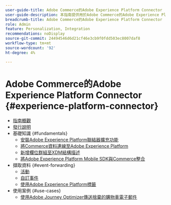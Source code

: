 ```yaml
---
user-guide-title: Adobe Commerce的Adobe Experience Platform Connector
user-guide-description: 本指南提供用於Adobe Commerce的Adobe Experience Platform Connector的詳細使用說明。
breadcrumb-title: Adobe Commerce的Adobe Experience Platform Connector
role: Admin
feature: Personalization, Integration
recommendations: noDisplay
source-git-commit: 24494546d6d21cf46e3cb9f0fdd503ec8007daf8
workflow-type: tm+mt
source-wordcount: '92'
ht-degree: 4%

---
```


# Adobe Commerce的Adobe Experience Platform Connector {#experience-platform-connector}

- [指南概觀](overview.md)
- [發行說明](release-notes.md)
- 基礎知識 {#fundamentals}
   - [安裝Adobe Experience Platform聯結器擴充功能](install.md)
   - [將Commerce資料連線至Adobe Experience Platform](connect-data.md)
   - [新增欄位群組至XDM結構描述](update-xdm.md)
   - [將Adobe Experience Platform Mobile SDK與Commerce整合](mobile-sdk-epc.md)
- 擷取資料 {#event-forwarding}
   - [活動](events.md)
   - [自訂事件](custom-events.md)
   - [使用Adobe Experience Platform標籤](using-tags.md)
- 使用案例 {#use-cases}
   - [使用Adobe Journey Optimizer傳送捨棄的購物車電子郵件](using-ajo.md)
